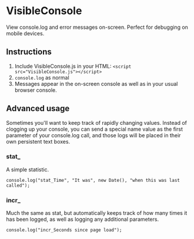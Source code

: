 # VisibleConsole
View console.log and error messages on-screen. Perfect for debugging on mobile devices.

## Instructions

1. Include VisibleConsole.js in your HTML: `<script src="VisibleConsole.js"></script>`
2. `console.log` as normal
3. Messages appear in the on-screen console as well as in your usual browser console.

## Advanced usage

Sometimes you'll want to keep track of rapidly changing values. Instead of clogging up your console, you can send a special name value as the first parameter of your console.log call, and those logs will be placed in their own persistent text boxes.

### stat_

A simple statistic.
```
console.log("stat_Time", "It was", new Date(), "when this was last called");
```

### incr_

Much the same as stat, but automatically keeps track of how many times it has been logged, as well as logging any additional parameters.
```
console.log("incr_Seconds since page load");
```
